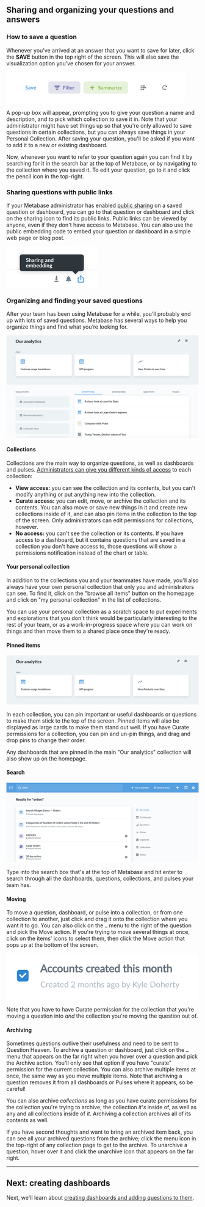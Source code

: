 ## Sharing and organizing your questions and answers

### How to save a question

Whenever you’ve arrived at an answer that you want to save for later, click the **SAVE** button in the top right of the screen. This will also save the visualization option you’ve chosen for your answer.

![Save button](images/SaveButton.png)

A pop-up box will appear, prompting you to give your question a name and description, and to pick which collection to save it in. Note that your administrator might have set things up so that you're only allowed to save questions in certain collections, but you can always save things in your Personal Collection. After saving your question, you'll be asked if you want to add it to a new or existing dashboard.

Now, whenever you want to refer to your question again you can find it by searching for it in the search bar at the top of Metabase, or by navigating to the collection where you saved it. To edit your question, go to it and click the pencil icon in the top-right.

### Sharing questions with public links

If your Metabase administrator has enabled [public sharing](../administration-guide/12-public-links.md) on a saved question or dashboard, you can go to that question or dashboard and click on the sharing icon to find its public links. Public links can be viewed by anyone, even if they don't have access to Metabase. You can also use the public embedding code to embed your question or dashboard in a simple web page or blog post.

![Share icon](images/share-icon.png)

### Organizing and finding your saved questions

After your team has been using Metabase for a while, you’ll probably end up with lots of saved questions. Metabase has several ways to help you organize things and find what you’re looking for.

![Our analytics](images/our-analytics-page.png)

#### Collections

Collections are the main way to organize questions, as well as dashboards and pulses. [Administrators can give you different kinds of access](../administration-guide/06-collections.md) to each collection:

- **View access:** you can see the collection and its contents, but you can't modify anything or put anything new into the collection.
- **Curate access:** you can edit, move, or archive the collection and its contents. You can also move or save new things in it and create new collections inside of it, and can also pin items in the collection to the top of the screen. Only administrators can edit permissions for collections, however.
- **No access:** you can't see the collection or its contents. If you have access to a dashboard, but it contains questions that are saved in a collection you don't have access to, those questions will show a permissions notification instead of the chart or table.

#### Your personal collection

In addition to the collections you and your teammates have made, you'll also always have your own personal collection that only you and administrators can see. To find it, click on the "browse all items" button on the homepage and click on "my personal collection" in the list of collections.

You can use your personal collection as a scratch space to put experiments and explorations that you don't think would be particularly interesting to the rest of your team, or as a work-in-progress space where you can work on things and then move them to a shared place once they're ready.

#### Pinned items

![Pins](images/pinned-items.png)

In each collection, you can pin important or useful dashboards or questions to make them stick to the top of the screen. Pinned items will also be displayed as large cards to make them stand out well. If you have Curate permissions for a collection, you can pin and un-pin things, and drag and drop pins to change their order.

Any dashboards that are pinned in the main "Our analytics" collection will also show up on the homepage.

#### Search

![Search results](./images/search-results.png)

Type into the search box that's at the top of Metabase and hit enter to search through all the dashboards, questions, collections, and pulses your team has.

#### Moving

To move a question, dashboard, or pulse into a collection, or from one collection to another, just click and drag it onto the collection where you want it to go. You can also click on the `…` menu to the right of the question and pick the Move action. If you're trying to move several things at once, click on the items' icons to select them, then click the Move action that pops up at the bottom of the screen.

![Selecting questions](images/question-checkbox.png)

Note that you have to have Curate permission for the collection that you're moving a question into _and_ the collection you're moving the question out of.

#### Archiving

Sometimes questions outlive their usefulness and need to be sent to Question Heaven. To archive a question or dashboard, just click on the `…` menu that appears on the far right when you hover over a question and pick the Archive action. You'll only see that option if you have "curate" permission for the current collection. You can also archive multiple items at once, the same way as you move multiple items. Note that archiving a question removes it from all dashboards or Pulses where it appears, so be careful!

You can also archive _collections_ as long as you have curate permissions for the collection you're trying to archive, the collection _it's_ inside of, as well as any and all collections inside of _it_. Archiving a collection archives all of its contents as well.

If you have second thoughts and want to bring an archived item back, you can see all your archived questions from the archive; click the menu icon in the top-right of any collection page to get to the archive. To unarchive a question, hover over it and click the unarchive icon that appears on the far right.

---

## Next: creating dashboards

Next, we'll learn about [creating dashboards and adding questions to them](07-dashboards.md).
